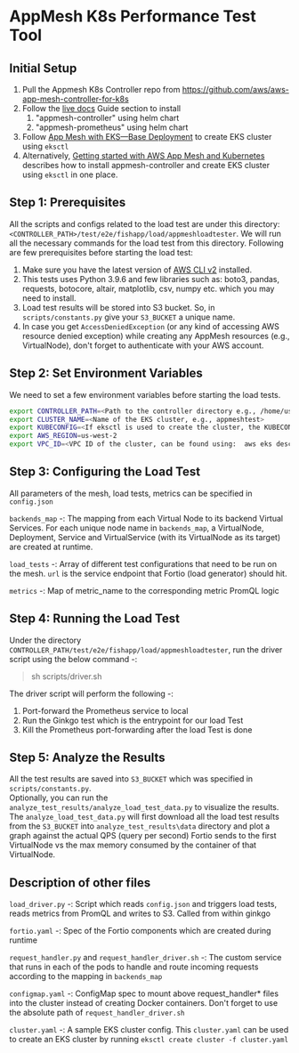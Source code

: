 # AppMesh K8s Performance Test Tool

## Initial Setup
1. Pull the Appmesh K8s Controller repo from https://github.com/aws/aws-app-mesh-controller-for-k8s
2. Follow the [live docs](https://aws.github.io/aws-app-mesh-controller-for-k8s/) Guide section to install
   1. "appmesh-controller" using helm chart
   2. "appmesh-prometheus" using helm chart
3. Follow [App Mesh with EKS—Base Deployment](https://github.com/aws/aws-app-mesh-examples/blob/main/walkthroughs/eks/base.md) to create EKS cluster using `eksctl`
4. Alternatively, [Getting started with AWS App Mesh and Kubernetes](https://docs.aws.amazon.com/app-mesh/latest/userguide/getting-started-kubernetes.html) describes how to install appmesh-controller and create EKS cluster using `eksctl`  in one place.

## Step 1: Prerequisites
All the scripts and configs related to the load test are under this directory:  `<CONTROLLER_PATH>/test/e2e/fishapp/load/appmeshloadtester`. We will run all the necessary commands for the load test from this directory. Following are few prerequisites before starting the load test:
1. Make sure you have the latest version of [AWS CLI v2](https://docs.aws.amazon.com/cli/latest/userguide/install-cliv2.html) installed.
2. This tests uses Python 3.9.6 and few libraries such as: boto3, pandas, requests, botocore, altair, matplotlib, csv, numpy etc. which you may need to install. 
3. Load test results will be stored into S3 bucket. So, in `scripts/constants.py` give your `S3_BUCKET` a unique name.
4. In case you get `AccessDeniedException` (or any kind of accessing AWS resource denied exception) while creating any AppMesh resources (e.g., VirtualNode), don't forget to authenticate with your AWS account.


## Step 2: Set Environment Variables
We need to set a few environment variables before starting the load tests.

```bash
export CONTROLLER_PATH=<Path to the controller directory e.g., /home/userName/workplace/appmesh-controller/aws-app-mesh-controller-for-k8s>
export CLUSTER_NAME=<Name of the EKS cluster, e.g., appmeshtest>
export KUBECONFIG=<If eksctl is used to create the cluster, the KUBECONFIG will look like: ~/.kube/eksctl/clusters/cluster-name>
export AWS_REGION=us-west-2
export VPC_ID=<VPC ID of the cluster, can be found using:  aws eks describe-cluster --name $CLUSTER_NAME | grep 'vpcId'>
```



## Step 3: Configuring the Load Test
All parameters of the mesh, load tests, metrics can be specified in `config.json`

`backends_map` -: The mapping from each Virtual Node to its backend Virtual Services. For each unique node name in `backends_map`, 
a VirtualNode, Deployment, Service and VirtualService (with its VirtualNode as its target) are created at runtime.

`load_tests` -: Array of different test configurations that need to be run on the mesh. `url` is the service endpoint that Fortio (load generator) should hit.

`metrics` -: Map of metric_name to the corresponding metric PromQL logic

## Step 4: Running the Load Test
Under the directory `CONTROLLER_PATH/test/e2e/fishapp/load/appmeshloadtester`, run the driver script using the below command -:
> sh scripts/driver.sh

The driver script will perform the following -:
1. Port-forward the Prometheus service to local
3. Run the Ginkgo test which is the entrypoint for our load Test
4. Kill the Prometheus port-forwarding after the load Test is done


## Step 5: Analyze the Results
All the test results are saved into `S3_BUCKET` which was specified in `scripts/constants.py`.    
Optionally, you can run the `analyze_test_results/analyze_load_test_data.py` to visualize the results. The `analyze_load_test_data.py` will first download all the load test results from the `S3_BUCKET` into `analyze_test_results\data` directory and 
plot a graph against the actual QPS (query per second) Fortio sends to the first VirtualNode vs the max memory consumed by the container of that VirtualNode.  

## Description of other files
`load_driver.py` -: Script which reads `config.json` and triggers load tests, reads metrics from PromQL and writes to S3. Called from within ginkgo

`fortio.yaml` -: Spec of the Fortio components which are created during runtime

`request_handler.py` and `request_handler_driver.sh` -: The custom service that runs in each of the pods to handle and route incoming requests according 
to the mapping in `backends_map` 

`configmap.yaml` -: ConfigMap spec to mount above request_handler* files into the cluster instead of creating Docker containers. Don't forget to use the absolute path of `request_handler_driver.sh`

`cluster.yaml` -: A sample EKS cluster config. This `cluster.yaml` can be used to create an EKS cluster by running `eksctl create cluster -f cluster.yaml`
